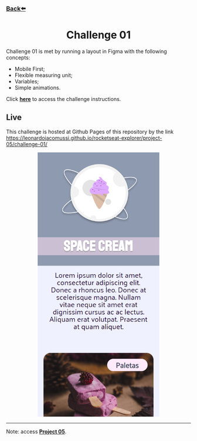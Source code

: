 ### [Back](https://github.com/leonardojacomussi/rocketseat-explorer/tree/main/project-05)[⬅️](https://github.com/leonardojacomussi/rocketseat-explorer/tree/main/project-05)

<h1 align="center"> Challenge 01 </h1>

Challenge 01 is met by running a layout in Figma with the following concepts:

- Mobile First;
- Flexible measuring unit;
- Variables;
- Simple animations.

Click <strong>[here](https://efficient-sloth-d85.notion.site/Mobile-first-3355d7df0aa24efcb4287f69b3859928)</strong> to access the challenge instructions.

<h2> Live </h2>

This challenge is hosted at Github Pages of this repository by the link <a href="https://leonardojacomussi.github.io/rocketseat-explorer/project-05/challenge-01/" target="_blank">https://leonardojacomussi.github.io/rocketseat-explorer/project-05/challenge-01/</a>

<p align="center">
  <img alt="Preview of challenge 01." width="auto" style="height: 720px;" src="./.github/preview.png">
</p>

---
Note: access <strong style="color: #643cbb">[Project 05](https://github.com/leonardojacomussi/rocketseat-explorer/tree/main/project-05)</strong>.
